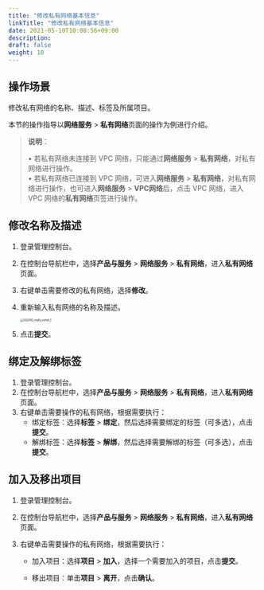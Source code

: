 ```yaml
---
title: "修改私有网络基本信息"
linkTitle: "修改私有网络基本信息"
date: 2021-05-19T10:08:56+09:00
description:
draft: false
weight: 10
---
```


## 操作场景

修改私有网络的名称、描述、标签及所属项目。

本节的操作指导以**网络服务** > **私有网络**页面的操作为例进行介绍。

> **说明**：
>
> •  若私有网络未连接到 VPC 网络，只能通过**网络服务** > **私有网络**，对私有网络进行操作。<br>•  若私有网络已连接到 VPC 网络，可进入**网络服务** > **私有网络**，对私有网络进行操作，也可进入**网络服务** > **VPC网络**后，点击 VPC 网络，进入 VPC 网络的**私有网络**页签进行操作。

## 修改名称及描述

1. 登录管理控制台。

2. 在控制台导航栏中，选择**产品与服务** > **网络服务** > **私有网络**，进入**私有网络**页面。

3. 右键单击需要修改的私有网络，选择**修改**。

4. 重新输入私有网络的名称及描述。

   <img src="/network/vpc_2.0/_images/502010_mdfy_vxnet_1.png" alt="502010_mdfy_vxnet_1" style="zoom:40%;" />

5. 点击**提交**。

## 绑定及解绑标签

1. 登录管理控制台。
2. 在控制台导航栏中，选择**产品与服务** > **网络服务** > **私有网络**，进入**私有网络**页面。
3. 右键单击需要操作的私有网络，根据需要执行：
   - 绑定标签：选择**标签** > **绑定**，然后选择需要绑定的标签（可多选），点击**提交**。
   - 解绑标签：选择**标签** > **解绑**，然后选择需要解绑的标签（可多选），点击**提交**。

## 加入及移出项目

1. 登录管理控制台。

2. 在控制台导航栏中，选择**产品与服务** > **网络服务** > **私有网络**，进入**私有网络**页面。

3. 右键单击需要操作的私有网络，根据需要执行：

   - 加入项目：选择**项目** > **加入**，选择一个需要加入的项目，点击**提交**。

   - 移出项目：单击**项目** > **离开**，点击**确认**。

